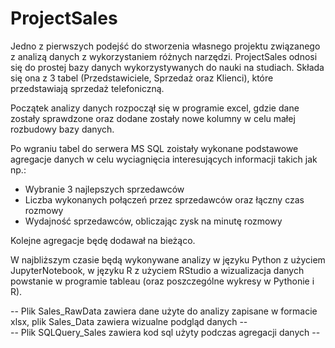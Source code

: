 # ProjectSales

Jedno z pierwszych podejść do stworzenia własnego projektu związanego z analizą danych z wykorzystaniem różnych narzędzi.
ProjectSales odnosi się do prostej bazy danych wykorzystywanych do nauki na studiach.
Składa się ona z 3 tabel (Przedstawiciele, Sprzedaż oraz Klienci), które przedstawiają sprzedaż telefoniczną.

Początek analizy danych rozpoczął się w programie excel, gdzie dane zostały sprawdzone oraz dodane zostały nowe kolumny w celu małej rozbudowy bazy danych.

Po wgraniu tabel do serwera MS SQL zoistały wykonane podstawowe agregacje danych w celu wyciagnięcia interesujących informacji takich jak np.:
  - Wybranie 3 najlepszych sprzedawców
  - Liczba wykonanych połączeń przez sprzedawców oraz łączny czas rozmowy
  - Wydajność sprzedawców, obliczając zysk na minutę rozmowy

Kolejne agregacje będę dodawał na bieżąco.


W najbliższym czasie będą wykonywane analizy w języku Python z użyciem JupyterNotebook, w języku R z użyciem RStudio a wizualizacja danych powstanie w programie tableau (oraz poszczególne wykresy w Pythonie i R).



-- Plik Sales_RawData zawiera dane użyte do analizy zapisane w formacie xlsx, plik Sales_Data zawiera wizualne podgląd danych --         
-- Plik SQLQuery_Sales zawiera kod sql użyty podczas agregacji danych -- 
